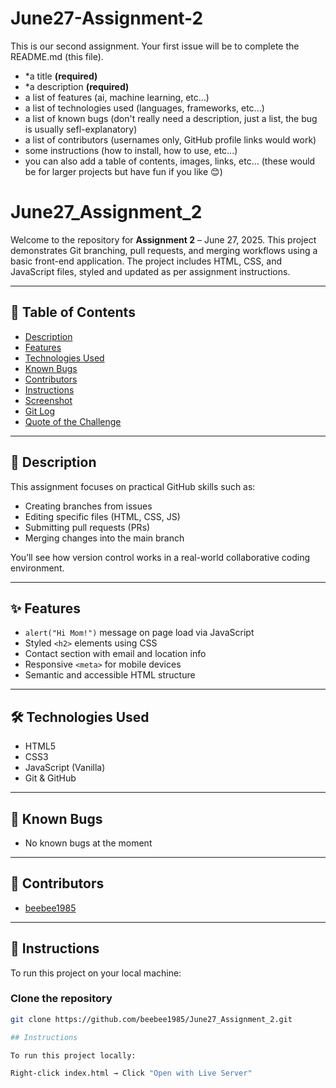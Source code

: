 # June27-Assignment-2

This is our second assignment. Your first issue will be to complete the README.md (this file).

-  *a title **(required)**
-  *a description **(required)**
-  a list of features (ai, machine learning, etc...)
-  a list of technologies used (languages, frameworks, etc...)
-  a list of known bugs (don't really need a description, just a list, the bug is usually sefl-explanatory)
-  a list of contributors (usernames only, GitHub profile links would work)
-  some instructions (how to install, how to use, etc...)
-  you can also add a table of contents, images, links, etc... (these would be for larger projects but have fun if you like 😊)

# June27_Assignment_2

Welcome to the repository for **Assignment 2** – June 27, 2025. This project demonstrates Git branching, pull requests, and merging workflows using a basic front-end application. The project includes HTML, CSS, and JavaScript files, styled and updated as per assignment instructions.

---

## 📑 Table of Contents
- [Description](#description)
- [Features](#features)
- [Technologies Used](#technologies-used)
- [Known Bugs](#known-bugs)
- [Contributors](#contributors)
- [Instructions](#instructions)
- [Screenshot](#screenshot)
- [Git Log](#git-log)
- [Quote of the Challenge](#quote-of-the-challenge)

---

## 📘 Description

This assignment focuses on practical GitHub skills such as:
- Creating branches from issues
- Editing specific files (HTML, CSS, JS)
- Submitting pull requests (PRs)
- Merging changes into the main branch

You’ll see how version control works in a real-world collaborative coding environment.

---

## ✨ Features

- `alert("Hi Mom!")` message on page load via JavaScript
- Styled `<h2>` elements using CSS
- Contact section with email and location info
- Responsive `<meta>` for mobile devices
- Semantic and accessible HTML structure

---

## 🛠️ Technologies Used

- HTML5  
- CSS3  
- JavaScript (Vanilla)  
- Git & GitHub

---

## 🐞 Known Bugs

- No known bugs at the moment

---

## 👥 Contributors

- [beebee1985](https://github.com/beebee1985)

---

## 🚀 Instructions

To run this project on your local machine:

### **Clone the repository**
```bash
git clone https://github.com/beebee1985/June27_Assignment_2.git

## Instructions

To run this project locally:

Right-click index.html → Click "Open with Live Server"